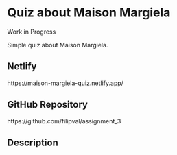 <h1>Quiz about Maison Margiela</h1>
<p>Work in Progress</p>
<p>Simple quiz about Maison Margiela.</p>
<h2>Netlify</h2>
https://maison-margiela-quiz.netlify.app/
<h2>GitHub Repository</h2>
https://github.com/filipval/assignment_3
<h2>Description</h2>
<p></p>
